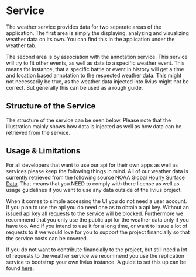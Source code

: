 # Service

The weather service provides data for two separate areas of the application. The first area is simply the displaying, 
analyzing and visualizing weather data on its own. You can find this in the application under the weather tab. 

The second area is by association with the annotation service. This service will try to fit other events, as well as 
data to a specific weather event. This means for instance, that a specific battle or event in history will get a time 
and location based annotation to the respected weather data. This might not necessarily be true, as the weather data injected 
into livius might not be correct. But generally this can be used as a rough guide. 

## Structure of the Service

The structure of the service can be seen below. Please note that the illustration mainly shows how data is injected as well
as how data can be retrieved from the service. 

## Usage & Limitations

For all developers that want to use our api for their own apps as well as services please keep the following things in mind.
All of our weather data is currently retrieved from the following source [NOAA Global Hourly Surface Data](https://www.dolthub.com/blog/2020-03-02-noaa-global-hourly-surface-data/).
That means that you NEED to comply with there license as well as usage guidelines if you want to use any data outside of 
the livius project. 

When it comes to simple accessing the UI you do not need a user account. If you plan to use the api you do need one as to 
obtain a api key. Without an issued api key all requests to the service will be blocked. Furthermore we recommend that you
only use the public api for the weather data only if you have too. And if you intend to use it for a long time, or want to
issue a lot of requests to it we would love for you to support the project financially so that the service costs can be covered.

If you do not want to contribute financially to the project, but still need a lot of requests to the weather service we 
recommend you use the replication service to bootstrap your own livius instance. A guide to set this up can be found 
[here](/getting-started).